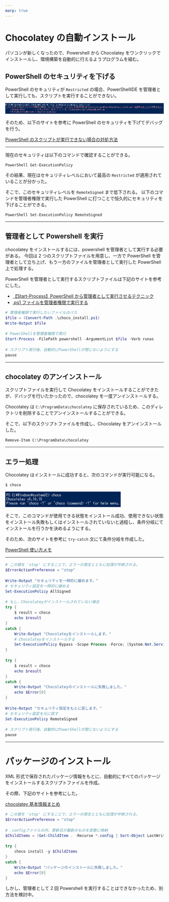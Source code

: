 ```yaml
---
marp: true
---
```


<!--
theme: default
size: 4:3
page_number: true
paginate: true
header: "2020年9月25日"
style: |

  section { font-size: 20px;}

  header {
    width: 100%;
    font-size: 20px;
    color: black;
    padding: 1px;
    top: 50px;
  }

  footer {
    width: 100%;
    font-size: 20px;
    color: black;
    text-align: right;
    padding: 15px;
  }

  h1 {
    font-size: 40;
    color: navy;
  }

  h2 {
    font-size: 35;
    color: navy;
  }

  h3 {
    font-size: 30;
    color: navy;
  }

  pre, code{
    font-size: 18px;
  }
-->

# Chocolatey の自動インストール

パソコンが新しくなったので、Powershell から Chocolatey をワンクリックでインストールし、環境構築を自動的に行えるようプログラムを組む。

## PowerShell のセキュリティを下げる

PowerShell のセキュリティが `Restricted` の場合、PowerShellIDE を管理者として実行しても、スクリプトを実行することができない。

![PowerShell_セキュリティ](画像/0926/PowerShell_セキュリティ.png)

そのため、以下のサイトを参考に PowerShell のセキュリティを下げてデバッグを行う。

[PowerShell のスクリプトが実行できない場合の対処方法](https://qiita.com/Targityen/items/3d2e0b5b0b7b04963750)

---

現在のセキュリティは以下のコマンドで確認することができる。

```
PowerShell Get-ExecutionPolicy
```

その結果、現在はセキュリティレベルにおいて最高の `Restricted` が適用されていることが分かった。

そこで、このセキュリティレベルを `RemoteSigned` まで低下される。
以下のコマンドを管理者権限で実行した PowerShell に打つことで恒久的にセキュリティを下げることができる。

```
PowerShell Set-ExecutionPolicy RemoteSigned
```

---

## 管理者として Powershell を実行

chocolatey をインストールするには、powershell を管理者として実行する必要がある。
今回は 2 つのスクリプトファイルを用意し、一方で PowerShell を管理者として立ち上げ、もう一方のファイルを管理者として実行した PowerShell 上で処理する。

PowerShell を管理者として実行するスクリプトファイルは下記のサイトを参考にした。

- [【Start-Process】PowerShell から管理者として実行させるテクニック](https://cheshire-wara.com/powershell/ps-cmdlets/system-service/start-process-runas/)
- [.ps1 ファイルを管理者権限で実行する](http://sloppy-content.blog.jp/archives/14246695.html)

```start-process.ps1
# 管理者権限で実行したいファイルのパス
$file = (Convert-Path .\choco_install.ps1)
Write-Output $file

# PowerShellを管理者権限で実行
Start-Process -FilePath powershell -ArgumentList $file -Verb runas

# スクリプト実行後、自動的にPowerShellが閉じないようにする
pause
```

---

## chocolatey のアンインストール

スクリプトファイルを実行して Chocolatey をインストールすることができたが、デバッグを行いたかったので、chocolatey を一度アンインストールする。

Chocolatey は `C:\ProgramData\chocolatey` に保存されているため、このディレクトリを削除することでアンインストールすることができる。

そこで、以下のスクリプトファイルを作成し、Chocolatey をアンインストールした。

```Chocolateyアンインストール
Remove-Item C:\ProgramData\chocolatey
```

---

## エラー処理

Chocolatey はインストールに成功すると、次のコマンドが実行可能になる。

```
$ choco
```

![choco_コマンド](画像/0926/chocoコマンド.png)

そこで、このコマンドが使用できる状態をインストール成功、使用できない状態をインストール失敗もしくはインストールされていないと過程し、条件分岐にてインストールを行うかを決めるようにする。

そのため、次のサイトを参考に `try-catch` 文にて条件分岐を作成した。

[PowerShell 使い方メモ](https://qiita.com/opengl-8080/items/bb0f5e4f1c7ce045cc57)

---

```PowerShell choco_install.ps1
# この値を 'stop' にすることで、エラーの発生とともに処理が中断される。
$ErrorActionPreference = "stop"

Write-Output "セキュリティを一時的に緩めます。"
# セキュリティ設定を一時的に緩める
Set-ExecutionPolicy AllSigned

# もし、Chocolateyがインストールされていない場合
try {
    $ result = choco
    echo $result
}
catch {
    Write-Output "Chocolateyをインストールします。"
    # Chocolateyをインストールする
    Set-ExecutionPolicy Bypass -Scope Process -Force; [System.Net.ServicePointManager]::SecurityProtocol = [System.Net.ServicePointManager]::SecurityProtocol -bor 3072; iex ((New-Object System.Net.WebClient).DownloadString('https://chocolatey.org/install.ps1'))
}

try {
    $ result = choco
    echo $result
}
catch {
    Write-Output "Chocolateyのインストールに失敗しました。"
    echo $Error[0]
}

Write-Output "セキュリティ設定をもとに戻します。"
# セキュリティ設定を元に戻す
Set-ExecutionPolicy RemoteSigned

# スクリプト実行後、自動的にPowerShellが閉じないようにする
pause

```

---

# パッケージのインストール

XML 形式で保存されたパッケージ情報をもとに、自動的にすべてのパッケージをインストールするスクリプトファイルを作成。

その際、下記のサイトを参考にした。

[chocolatey 基本情報まとめ](https://qiita.com/NaoyaOura/items/1081884068fe3ea79570)

```PowerSHell package_install.ps1
# この値を 'stop' にすることで、エラーの発生とともに処理が中断される。
$ErrorActionPreference = "stop"

# .configファイルの内、更新日が最新のものを変数に格納
$ChildItems = (Get-ChildItem . -Recurse *.config | Sort-Object LastWriteTime -Descending)[0].FullName

try {
    choco install -y $ChildItems
}
catch {
    Write-Output "パッケージのインストールに失敗しました。"
    echo $Error[0]
}
```

しかし、管理者として 2 回 Powershell を実行することはできなかったため、別方法を検討中。
